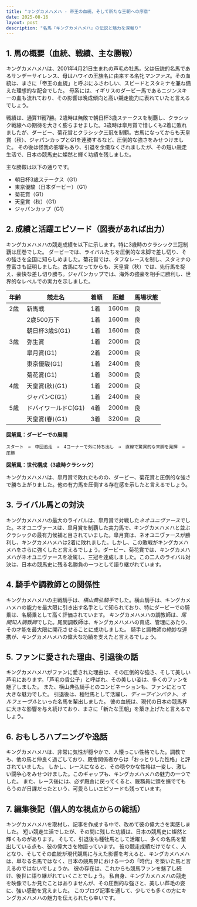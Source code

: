 ```yaml
---
title: "キングカメハメハ - 帝王の血統、そして新たな王朝への序章"
date: 2025-08-16
layout: post
description: "名馬『キングカメハメハ』の伝説と魅力を深堀り"
---
```


## 1. 馬の概要（血統、戦績、主な勝鞍）

キングカメハメハは、2001年4月21日生まれの芦毛の牡馬。父は伝説的名馬であるサンデーサイレンス、母はハワイの王族名に由来する名牝*マンファス*。その血統は、まさに「帝王の血統」と呼ぶにふさわしい、スピードとスタミナを兼ね備えた理想的な配合でした。  母系には、イギリスのダービー馬であるニジンスキーの血も流れており、その影響は晩成傾向と高い競走能力に表れていたと言えるでしょう。

戦績は、通算11戦7勝。2歳時は無敗で朝日杯3歳ステークスを制覇し、クラシック戦線への期待を大きく膨らませました。3歳時は皐月賞で惜しくも2着に敗れましたが、ダービー、菊花賞とクラシック三冠を制覇。古馬になってからも天皇賞（秋）、ジャパンカップとG1を連勝するなど、圧倒的な強さをみせつけました。  その後は怪我の影響もあり、引退を余儀なくされましたが、その短い競走生活で、日本の競馬史に燦然と輝く功績を残しました。

主な勝鞍は以下の通りです。

* 朝日杯3歳ステークス（G1）
* 東京優駿（日本ダービー）（G1）
* 菊花賞（G1）
* 天皇賞（秋）（G1）
* ジャパンカップ（G1）


## 2. 成績と活躍エピソード（図表があれば出力）

キングカメハメハの競走成績を以下に示します。特に3歳時のクラシック三冠制覇は圧巻でした。  ダービーでは、ライバルたちを圧倒的な末脚で差し切り、その強さを全国に知らしめました。菊花賞では、タフなレースを制し、スタミナの豊富さも証明しました。古馬になってからも、天皇賞（秋）では、先行馬を捉え、豪快な差し切り勝ち。ジャパンカップでは、海外の強豪を相手に勝利し、世界的なレベルでの実力を示しました。

| 年齢 | 競走名           | 着順 | 距離 | 馬場状態 |
|-----|--------------------|-----|-----|---------|
| 2歳 | 新馬戦           | 1着 | 1600m| 良      |
|     | 2歳500万下       | 1着 | 1600m| 良      |
|     | 朝日杯3歳S(G1)    | 1着 | 1600m| 良      |
| 3歳 | 弥生賞           | 1着 | 2000m| 良      |
|     | 皐月賞(G1)       | 2着 | 2000m| 良      |
|     | 東京優駿(G1)     | 1着 | 2400m| 良      |
|     | 菊花賞(G1)       | 1着 | 3000m| 良      |
| 4歳 | 天皇賞(秋)(G1)   | 1着 | 2000m| 良      |
|     | ジャパンC(G1)     | 1着 | 2400m| 良      |
| 5歳 | ドバイワールドC(G1)| 4着 | 2000m| 良      |
|     | 天皇賞(春)(G1)   | 3着 | 3200m| 良      |


**図解風：ダービーでの展開**

```
スタート　→　中団追走　→　4コーナーで外に持ち出し　→　直線で驚異的な末脚を発揮　→　圧勝
```

**図解風：世代構成（3歳時クラシック）**

キングカメハメハは、皐月賞で敗れたものの、ダービー、菊花賞と圧倒的な強さで勝ち上がりました。他の有力馬を圧倒する存在感を示したと言えるでしょう。


## 3. ライバル馬との対決

キングカメハメハの最大のライバルは、皐月賞で対戦した*ネオユニヴァース*でした。ネオユニヴァースは、皐月賞を制覇した実力馬で、キングカメハメハと並ぶクラシックの最有力候補と目されていました。皐月賞は、ネオユニヴァースが勝利し、キングカメハメハは2着に敗れました。しかし、この敗戦がキングカメハメハをさらに強くしたと言えるでしょう。ダービー、菊花賞では、キングカメハメハがネオユニヴァースを凌駕し、三冠を達成しました。この二人のライバル対決は、日本の競馬史に残る名勝負の一つとして語り継がれています。


## 4. 騎手や調教師との関係性

キングカメハメハの主戦騎手は、*横山典弘騎手*でした。横山騎手は、キングカメハメハの能力を最大限に引き出す名手として知られており、特にダービーでの騎乗は、名騎乗として高く評価されています。  キングカメハメハの調教師は、*尾関知人調教師*でした。尾関調教師は、キングカメハメハの育成、管理にあたり、その才能を最大限に開花させることに成功しました。  騎手と調教師の絶妙な連携が、キングカメハメハの偉大な功績を支えたと言えるでしょう。


## 5. ファンに愛された理由、引退後の話

キングカメハメハがファンに愛された理由は、その圧倒的な強さ、そして美しい芦毛にあります。「芦毛の貴公子」と呼ばれ、その美しい姿は、多くのファンを魅了しました。  また、横山典弘騎手とのコンビネーションも、ファンにとって大きな魅力でした。  引退後は、種牡馬として活躍し、*ディープインパクト*、*オルフェーヴル*といった名馬を輩出しました。  彼の血統は、現代の日本の競馬界に大きな影響を与え続けており、まさに「新たな王朝」を築き上げたと言えるでしょう。


## 6. おもしろハプニングや逸話

キングカメハメハは、非常に気性が穏やかで、人懐っこい性格でした。調教でも、他の馬と仲良く過ごしており、厩舎関係者からは「おっとりした性格」と評されていました。  しかし、レースになると、その穏やかな性格は一変し、激しい闘争心をみせつけました。このギャップも、キングカメハメハの魅力の一つでした。  また、レース後には、必ず厩舎に戻ってくると、厩務員に頭を撫でてもらうのが日課だったという、可愛らしいエピソードも残っています。


## 7. 編集後記（個人的な視点からの総括）

キングカメハメハを取材し、記事を作成する中で、改めて彼の偉大さを実感しました。  短い競走生活でしたが、その間に残した功績は、日本の競馬史に燦然と輝くものがあります。  そして、引退後も種牡馬として活躍し、多くの名馬を輩出している点も、彼の偉大さを物語っています。  彼の競走成績だけでなく、人となり、そしてその血統が現代競馬に与えた影響を考えると、キングカメハメハは、単なる名馬ではなく、日本の競馬界における一つの「時代」を築いた馬と言えるのではないでしょうか。  彼の存在は、これからも競馬ファンを魅了し続け、後世に語り継がれていくことでしょう。  私自身、キングカメハメハの競走を映像でしか見たことはありませんが、その圧倒的な強さと、美しい芦毛の姿に、強い感動を覚えました。  このブログ記事を通して、少しでも多くの方にキングカメハメハの魅力を伝えられたら幸いです。
